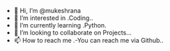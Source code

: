 - 👋 Hi, I’m @mukeshrana
- 👀 I’m interested in .Coding..
- 🌱 I’m currently learning .Python.
- 💞️ I’m looking to collaborate on Projects...
- 📫 How to reach me .-You can reach me via Github..

<!---
hyperx997/hyperx997 is a ✨ special ✨ repository because its `README.md` (this file) appears on your GitHub profile.
You can click the Preview link to take a look at your changes.
--->

